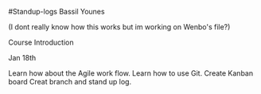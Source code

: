 #Standup-logs Bassil Younes

(I dont really know how this works but im working on Wenbo's file?)

Course Introduction

Jan 18th

Learn how about the Agile work flow.
Learn how to use Git.
Create Kanban board
Creat branch and stand up log.